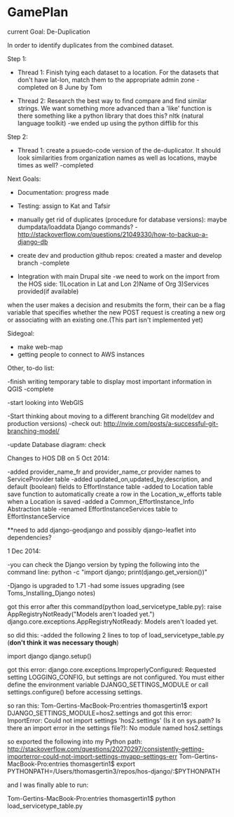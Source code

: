 GamePlan
===========

current Goal: De-Duplication

In order to identify duplicates from the combined dataset.

Step 1:

- Thread 1: Finish tying each dataset to a location. For the datasets that don't have lat-lon, match them to the appropriate admin zone
	-completed on 8 June by Tom

- Thread 2: Research the best way to find compare and find similar strings. We want something more advanced than a 'like' function
is there something like a python library that does this? nltk (natural language toolkit) 
	-we ended up using the python difflib for this

Step 2:

- Thread 1: create a psuedo-code version of the de-duplicator. It should look similarities from organization names as well as locations,
maybe times as well? 
	-completed

Next Goals:

- Documentation: progress made
- Testing: assign to Kat and Tafsir
- manually get rid of duplicates (procedure for database versions): maybe dumpdata/loaddata Django commands?
	-http://stackoverflow.com/questions/21049330/how-to-backup-a-django-db
- create dev and production github repos: created a master and develop branch
	-complete
	
- Integration with main Drupal site
	-we need to work on the import from the HOS side:
		1)Location in Lat and Lon
		2)Name of Org
		3)Services provided(if available)

when the user makes a decision and resubmits the form, their can be a flag variable that specifies whether 
the new POST request is creating a new org or associating with an existing one.(This part isn't implemented yet)

Sidegoal:

- make web-map
- getting people to connect to AWS instances


Other, to-do list:

-finish writing temporary table to display most important information in QGIS
	-complete

-start looking into WebGIS

-Start thinking about moving to a different branching Git model(dev and production versions)
	-check out: http://nvie.com/posts/a-successful-git-branching-model/

-update Database diagram: check

Changes to HOS DB on 5 Oct 2014:

-added provider_name_fr and provider_name_cr provider names to ServiceProvider table
-added updated_on,updated_by,description, and default (boolean) fields to EffortInstance table
-added to Location table save function to automatically create a row in the Location_w_efforts table when a Location is saved
-added a Common_EffortInstance_Info Abstraction table
-renamed EffortInstanceServices table to EffortInstanceService

**need to add django-geodjango and possibly django-leaflet into dependencies?

1 Dec 2014:

-you can check the Django version by typing the following into the command line: python -c "import django; print(django.get_version())"

-Django is upgraded to 1.71
-had some issues upgrading (see Toms_Installing_Django notes)

got this error after this command(python load_servicetype_table.py):
 raise AppRegistryNotReady("Models aren't loaded yet.")
django.core.exceptions.AppRegistryNotReady: Models aren't loaded yet.

so did this:
-added the following 2 lines to top of load_servicetype_table.py (**don't think it was necessary though**) 

import django
django.setup()

got this error:
django.core.exceptions.ImproperlyConfigured: Requested setting LOGGING_CONFIG, but settings are not configured. 
You must either define the environment variable DJANGO_SETTINGS_MODULE or call settings.configure() before accessing settings.

so ran this:
Tom-Gertins-MacBook-Pro:entries thomasgertin1$ export DJANGO_SETTINGS_MODULE=hos2.settings
and got this error: 
ImportError: Could not import settings 'hos2.settings' (Is it on sys.path? Is there an import error in the settings file?): No module named hos2.settings

so exported the following into my Python path:
http://stackoverflow.com/questions/20270297/consistently-getting-importerror-could-not-import-settings-myapp-settings-err
Tom-Gertins-MacBook-Pro:entries thomasgertin1$ export PYTHONPATH=/Users/thomasgertin3/repos/hos-django/:$PYTHONPATH

and I was finally able to run:

Tom-Gertins-MacBook-Pro:entries thomasgertin1$ python load_servicetype_table.py


